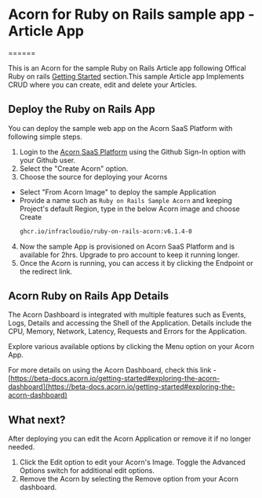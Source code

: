 # Acorn for Ruby on Rails sample app - Article App
======

This is an Acorn for the sample Ruby on Rails Article app following Offical Ruby on rails [Getting Started](https://guides.rubyonrails.org/getting_started.html) section.This sample Article app Implements CRUD where you can create, edit and delete your Articles.

## Deploy the Ruby on Rails App

You can deploy the sample web app on the Acorn SaaS Platform with following simple steps.

1. Login to the [Acorn SaaS Platform](https://beta.acorn.io/) using the Github Sign-In option with your Github user.
2. Select the "Create Acorn" option.
3. Choose the source for deploying your Acorns
  * Select "From Acorn Image" to deploy the sample Application
  * Provide a name such as `Ruby on Rails Sample Acorn` and keeping Project's default Region, type in the below Acorn image and choose Create 
    ```bash
    ghcr.io/infracloudio/ruby-on-rails-acorn:v6.1.4-0
    ```
4. Now the sample App is provisioned on Acorn SaaS Platform and is available for 2hrs. Upgrade to pro account to keep it running longer.
5. Once the Acorn is running, you can access it by clicking the Endpoint or the redirect link.

## Acorn Ruby on Rails App Details

The Acorn Dashboard is integrated with multiple features such as Events, Logs, Details and accessing the Shell of the Application. Details include the CPU, Memory, Network, Latency, Requests and Errors for the Application.

Explore various available options by clicking the Menu option on your Acorn App.

For more details on using the Acorn Dashboard, check this link - [https://beta-docs.acorn.io/getting-started#exploring-the-acorn-dashboard](https://beta-docs.acorn.io/getting-started#exploring-the-acorn-dashboard)

## What next?
After deploying you can edit the Acorn Application or remove it if no longer needed.

1. Click the Edit option to edit your Acorn's Image. Toggle the Advanced Options switch for additional edit options.
2. Remove the Acorn by selecting the Remove option from your Acorn dashboard.